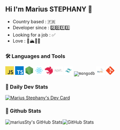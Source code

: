 ## Hi I'm Marius STEPHANY 👋

- Country based : 🇫🇷
- Developer since : 2️⃣0️⃣1️⃣3️⃣
- Looking for a job : ✅
- Love : 🎲🏔️🧑‍🍳

### 🛠️ Languages and Tools

<code><img height="27" src="https://raw.githubusercontent.com/github/explore/80688e429a7d4ef2fca1e82350fe8e3517d3494d/topics/javascript/javascript.png" alt="javascript"></code>
<code><img height="27" src="https://raw.githubusercontent.com/github/explore/80688e429a7d4ef2fca1e82350fe8e3517d3494d/topics/typescript/typescript.png" alt="typescript"></code>
<code><img height="27" src="https://raw.githubusercontent.com/github/explore/80688e429a7d4ef2fca1e82350fe8e3517d3494d/topics/nodejs/nodejs.png" alt="nodejs"></code>
<code><img height="27" src="https://raw.githubusercontent.com/github/explore/80688e429a7d4ef2fca1e82350fe8e3517d3494d/topics/react/react.png" alt="react"></code>
<code><img height="27" src="https://raw.githubusercontent.com/github/explore/37c71fdca4e12086faf8c7009793d2eb588c914e/topics/nestjs/nestjs.png" alt="nestjs"></code>
<code><img height="27" src="https://raw.githubusercontent.com/github/explore/28b02bbc9ad9f7a503c43775aebeb515dc2da5fc/topics/nextjs/nextjs.png" alt="nextjs"></code>
<code><img height="27" src="https://raw.githubusercontent.com/github/explore/261c2cda92d09ccad6f8b2dc91af32a2a5856989/topics/tailwind/tailwind.png" alt="tailwindcss"></code>
<code><img height="27" src="https://encrypted-tbn0.gstatic.com/images?q=tbn%3AANd9GcSTTzPAw-55ssm1Im594xYZ9eRQu2JylrkYLg&usqp=CAU" alt="mongodb"></code>
<code><img height="27" src="https://raw.githubusercontent.com/github/explore/80688e429a7d4ef2fca1e82350fe8e3517d3494d/topics/mysql/mysql.png" alt="mysql"></code>
<code><img height="27" src="https://raw.githubusercontent.com/devicons/devicon/master/icons/git/git-original.svg" alt="git"></code>

### 📖 Daily Dev Stats
<a href="https://app.daily.dev/mariusstephany"><img src="https://api.daily.dev/devcards/f88ebbc818b94c0293bb7dfcc8a799de.png?r=zsz" width="250" alt="Marius Stephany's Dev Card"/></a>

### 🚀 Github Stats

<img alt="GitHub Stats" src="https://github-readme-stats-one-brown-89.vercel.app/api/top-langs/?username=mariusSty&layout=compact&show_icons=true&hide_border=false&theme=radical" />
<img align="left" alt="mariusSty's GitHub Stats" src="https://github-readme-stats-one-brown-89.vercel.app/api?username=mariusSty&show_icons=true&hide_border=false&hide=contribs&custom_title=Github%20Stats&rank_icon=github&theme=radical" />
